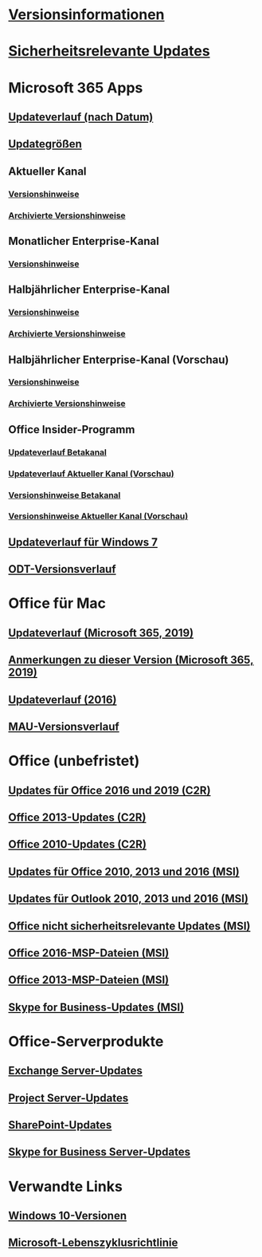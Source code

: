 # [Versionsinformationen](release-notes-microsoft365-apps.md)
# [Sicherheitsrelevante Updates](microsoft365-apps-security-updates.md)
# Microsoft 365 Apps
## [Updateverlauf (nach Datum)](update-history-microsoft365-apps-by-date.md)
## [Updategrößen](download-sizes-microsoft365-apps-updates.md)

## Aktueller Kanal
### [Versionshinweise](current-channel.md)
### [Archivierte Versionshinweise](monthly-channel-archived.md)

## Monatlicher Enterprise-Kanal
### [Versionshinweise](monthly-enterprise-channel.md)

## Halbjährlicher Enterprise-Kanal
### [Versionshinweise](semi-annual-enterprise-channel.md)
### [Archivierte Versionshinweise](semi-annual-enterprise-channel-archived.md)



## Halbjährlicher Enterprise-Kanal (Vorschau)
### [Versionshinweise](semi-annual-enterprise-channel-preview.md)
### [Archivierte Versionshinweise](semi-annual-enterprise-channel-preview-archived.md)



## Office Insider-Programm  
### [Updateverlauf Betakanal](Update-history-beta-channel.md)
### [Updateverlauf Aktueller Kanal (Vorschau)](update-history-current-channel-preview.md)
### [Versionshinweise Betakanal](beta-channel.md)
### [Versionshinweise Aktueller Kanal (Vorschau)](current-channel-preview.md)

## [Updateverlauf für Windows 7](update-history-office-Win7.md)

## [ODT-Versionsverlauf](ODT-release-history.md)

# Office für Mac
## [Updateverlauf (Microsoft 365, 2019)](update-history-office-for-mac.md)
## [Anmerkungen zu dieser Version (Microsoft 365, 2019)](release-notes-office-for-mac.md)
## [Updateverlauf (2016)](release-notes-office-2016-mac.md)
## [MAU-Versionsverlauf](release-history-microsoft-autoupdate.md)

# Office (unbefristet)
## [Updates für Office 2016 und 2019 (C2R)](update-history-office-2019.md)
## [Office 2013-Updates (C2R)](update-history-office-2013.md)
## [Office 2010-Updates (C2R)](update-history-office-2010-click-to-run.md)
## [Updates für Office 2010, 2013 und 2016 (MSI)](office-updates-msi.md)
## [Updates für Outlook 2010, 2013 und 2016 (MSI)](outlook-updates-msi.md)
## [Office nicht sicherheitsrelevante Updates (MSI)](office-MSI-non-security-updates.md)
## [Office 2016-MSP-Dateien (MSI)](msp-files-office-2016.md)
## [Office 2013-MSP-Dateien (MSI)](msp-files-office-2013.md)
## [Skype for Business-Updates (MSI)](https://docs.microsoft.com/SkypeForBusiness/sfb-client-updates)

# Office-Serverprodukte
## [Exchange Server-Updates](https://docs.microsoft.com/Exchange/new-features/build-numbers-and-release-dates)
## [Project Server-Updates](project-server-updates.md)
## [SharePoint-Updates](sharepoint-updates.md)
## [Skype for Business Server-Updates](https://docs.microsoft.com/SkypeForBusiness/sfb-server-updates)

# Verwandte Links
## [Windows 10-Versionen](https://www.microsoft.com/itpro/windows-10/release-information)
## [Microsoft-Lebenszyklusrichtlinie](https://support.microsoft.com/lifecycle)
